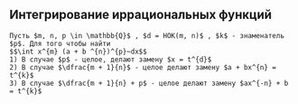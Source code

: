 ## Интегрирование иррациональных функций
```spoiler-markdown
Пусть $m, n, p \in \mathbb{Q}$ , $d = НОК(m, n)$ , $k$ - знаменатель $p$. Для того чтобы найти
$$\int x^{m} (a + b ^{n})^{p}~dx$$
1) В случае $p$ - целое, делают замену $x = t^{d}$
2) В случае $\dfrac{m + 1}{n}$ - целое делают замену $a + bx^{n} = t^{k}$
3) В случае $\dfrac{m + 1}{n} + p$ - целое делают замену $ax^{-n} + b = t^{k}$
```